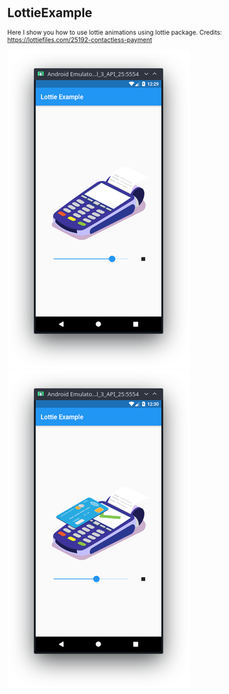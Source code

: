 # LottieExample

Here I show you how to use lottie animations using lottie package.
Credits: https://lottiefiles.com/25192-contactless-payment

![screenshot](/screenshots/ss1.png?raw=true) ![screenshot](/screenshots/ss2.png?raw=true)
